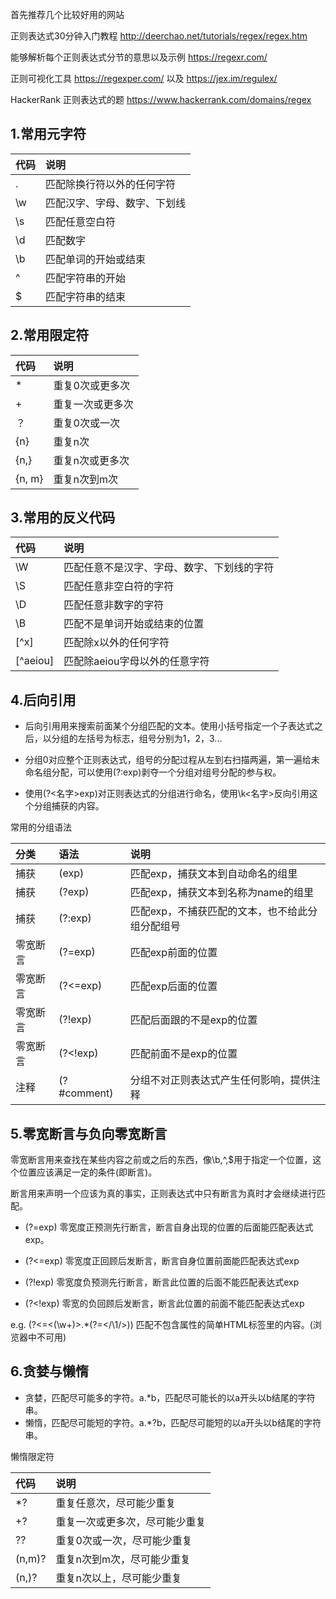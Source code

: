 首先推荐几个比较好用的网站

正则表达式30分钟入门教程  http://deerchao.net/tutorials/regex/regex.htm 

能够解析每个正则表达式分节的意思以及示例  https://regexr.com/

正则可视化工具  https://regexper.com/  以及  https://jex.im/regulex/ 

HackerRank 正则表达式的题 https://www.hackerrank.com/domains/regex

## 1.常用元字符

| 代码       |    说明 |
| :-------- | :--------| 
|.          | 匹配除换行符以外的任何字符 |  
|\w         | 匹配汉字、字母、数字、下划线 | 
|\s         | 匹配任意空白符 | 
|\d         | 匹配数字 | 
|\b         | 匹配单词的开始或结束 | 
| ^         | 匹配字符串的开始| 
| $         | 匹配字符串的结束| 

## 2.常用限定符

| 代码       |    说明 |
| :-------- | :--------| 
|*          | 重复0次或更多次 |  
|+          | 重复一次或更多次 | 
|？         | 重复0次或一次 | 
|{n}        | 重复n次 | 
|{n,}       | 重复n次或更多次 | 
|{n, m}     | 重复n次到m次|  

## 3.常用的反义代码

| 代码       |    说明 |
| :-------- | :--------| 
|\W         | 匹配任意不是汉字、字母、数字、下划线的字符 |  
|\S         | 匹配任意非空白符的字符 | 
|\D         | 匹配任意非数字的字符 | 
|\B         | 匹配不是单词开始或结束的位置 | 
|[^x]       | 匹配除x以外的任何字符 | 
|[^aeiou]   | 匹配除aeiou字母以外的任意字符|  

## 4.后向引用

- 后向引用用来搜索前面某个分组匹配的文本。使用小括号指定一个子表达式之后，以分组的左括号为标志，组号分别为1，2，3...

- 分组0对应整个正则表达式，组号的分配过程从左到右扫描两遍，第一遍给未命名组分配，可以使用(?:exp)剥夺一个分组对组号分配的参与权。

- 使用(?<名字>exp)对正则表达式的分组进行命名，使用\k<名字>反向引用这个分组捕获的内容。

常用的分组语法

| 分类     |    语法      | 说明                                    |
| :-------| :------------| :--------------------------------------|
|捕获      | (exp)        | 匹配exp，捕获文本到自动命名的组里           |
|捕获      | (?<name>exp) | 匹配exp，捕获文本到名称为name的组里         |
|捕获      | (?:exp)      | 匹配exp，不捕获匹配的文本，也不给此分组分配组号|
|零宽断言   | (?=exp)     | 匹配exp前面的位置                         |
|零宽断言   | (?<=exp)    | 匹配exp后面的位置                         |
|零宽断言   | (?!exp)     | 匹配后面跟的不是exp的位置                  |
|零宽断言   | (?<!exp)    | 匹配前面不是exp的位置                      |
|注释      | (?#comment) | 分组不对正则表达式产生任何影响，提供注释       |
  
## 5.零宽断言与负向零宽断言

零宽断言用来查找在某些内容之前或之后的东西，像\b,^,$用于指定一个位置，这个位置应该满足一定的条件(即断言)。

断言用来声明一个应该为真的事实，正则表达式中只有断言为真时才会继续进行匹配。

- (?=exp) 零宽度正预测先行断言，断言自身出现的位置的后面能匹配表达式exp。

- (?<=exp) 零宽度正回顾后发断言，断言自身位置前面能匹配表达式exp

- (?!exp) 零宽度负预测先行断言，断言此位置的后面不能匹配表达式exp

- (?<!exp) 零宽的负回顾后发断言，断言此位置的前面不能匹配表达式exp

e.g.  (?<=<(\w+)>.*(?=<\/\1/>)) 匹配不包含属性的简单HTML标签里的内容。(浏览器中不可用)


## 6.贪婪与懒惰

- 贪婪，匹配尽可能多的字符。a.*b，匹配尽可能长的以a开头以b结尾的字符串。
- 懒惰，匹配尽可能短的字符。a.*?b，匹配尽可能短的以a开头以b结尾的字符串。

懒惰限定符

| 代码       |    说明                   |
| :-------- | :-------------------------| 
|*?         | 重复任意次，尽可能少重复      |  
|+?         | 重复一次或更多次，尽可能少重复 | 
|??         | 重复0次或一次，尽可能少重复   | 
|(n,m)?     | 重复n次到m次，尽可能少重复    | 
|(n,)?      | 重复n次以上，尽可能少重复     | 














